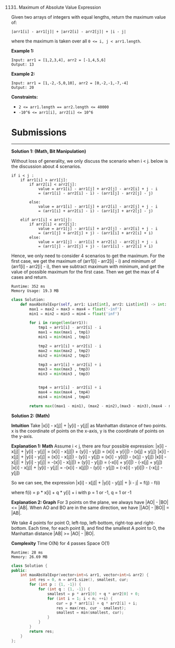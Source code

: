 1131. Maximum of Absolute Value Expression

Given two arrays of integers with equal lengths, return the maximum value of:

`|arr1[i] - arr1[j]| + |arr2[i] - arr2[j]| + |i - j|`

where the maximum is taken over all `0 <= i, j < arr1.length`.

 

**Example 1:**
```
Input: arr1 = [1,2,3,4], arr2 = [-1,4,5,6]
Output: 13
```

**Example 2:**
```
Input: arr1 = [1,-2,-5,0,10], arr2 = [0,-2,-1,-7,-4]
Output: 20
```

**Constraints:**

* `2 <= arr1.length == arr2.length <= 40000`
* `-10^6 <= arr1[i], arr2[i] <= 10^6`

# Submissions
---
**Solution 1: (Math, Bit Manipulation)**

Without loss of generality, we only discuss the scenario when i < j.
below is the discussion about 4 scenarios.
```
if i < j :
    if arr1[i] > arr1[j]:
        if arr2[i] < arr2[j]:
            value = arr1[i] - arr1[j] + arr2[j] - arr2[i] + j - i
            = (arr1[i] - arr2[i] - i) - (arr1[j] - arr2[j] - j)

        else:
            value = arr1[i] - arr1[j] + arr2[i] - arr2[j] + j - i
            = (arr1[i] + arr2[i] - i) - (arr1[j] + arr2[j] - j)

    elif arr1[i] < arr1[j]:
        if arr2[i] < arr2[j]:
            value = arr1[j] - arr1[i] + arr2[j] - arr2[i] + j - i
            = (arr1[j] + arr2[j] + j) - (arr1[i] + arr2[i] + i) 
        else:
            value = arr1[j] - arr1[i] + arr2[i] - arr2[j] + j - i
            = (arr1[j] - arr2[j] + j) - (arr1[i] - arr2[i] + i) 
```
Hence, we only need to consider 4 scenarios to get the maximum.
For the first case, we get the maximum of (arr1[i] - arr2[i] - i) and minimum of (arr1[i] - arr2[i] - i), then we subtract maximum with minimum, and get the value of possible maximum for the first case.
Then we get the max of 4 cases and return.

```
Runtime: 352 ms
Memory Usage: 19.3 MB
```
```python
class Solution:
    def maxAbsValExpr(self, arr1: List[int], arr2: List[int]) -> int:
        max1 = max2 = max3 = max4 = float('-inf')
        min1 = min2 = min3 = min4 = float('inf')

        for i in range(len(arr1)):
            tmp1 = arr1[i] - arr2[i] - i
            max1 = max(max1 , tmp1)
            min1 = min(min1 , tmp1)

            tmp2 = arr1[i] + arr2[i] - i
            max2 = max(max2 , tmp2)
            min2 = min(min2 , tmp2)

            tmp3 = arr1[i] + arr2[i] + i
            max3 = max(max3 , tmp3)
            min3 = min(min3 , tmp3)


            tmp4 = arr1[i] - arr2[i] + i
            max4 = max(max4 , tmp4)
            min4 = min(min4 , tmp4)

        return max((max1 - min1), (max2 - min2),(max3 - min3),(max4 - min4))
```

**Solution 2: (Math)**

__Intuition__
Take |x[i] - x[j]| + |y[i] - y[j]| as Manhattan distance of two points.
x is the coordinate of points on the x-axis,
y is the coordinate of points on the y-axis.


__Explanation 1: Math__
Assume i < j, there are four possible expression:
|x[i] - x[j]| + |y[i] - y[j]| = (x[i] - x[j]|) + (y[i] - y[j]) = (x[i] + y[i]|) - (x[j] + y[j])
|x[i] - x[j]| + |y[i] - y[j]| = (x[i] - x[j]|) - (y[i] - y[j]) = (x[i] - y[i]|) - (x[j] - y[j])
|x[i] - x[j]| + |y[i] - y[j]| = -(x[i] - x[j]|) + (y[i] - y[j]) = (-x[i] + y[i]|) - (-x[j] + y[j])
|x[i] - x[j]| + |y[i] - y[j]| = -(x[i] - x[j]|) - (y[i] - y[j]) = (-x[i] - y[i]|) - (-x[j] - y[j])

So we can see, the expression
|x[i] - x[j]| + |y[i] - y[j]| + |i - j| = f(j) - f(i)

where f(i) = p * x[i] + q * y[i] + i
with p = 1 or -1, q = 1 or -1


__Explanation 2: Graph__
For 3 points on the plane, we always have |AO| - |BO| <= |AB|.
When AO and BO are in the same direction, we have ||AO| - |BO|| = |AB|.

We take 4 points for point O, left-top, left-bottom, right-top and right-bottom.
Each time, for each point B, and find the smallest A point to O,
the Manhattan distance |AB| >= |AO| - |BO|.


__Complexity__
Time O(N) for 4 passes
Space O(1)

```
Runtime: 28 ms
Memory: 26.69 MB 
```
```c++
class Solution {
public:
    int maxAbsValExpr(vector<int>& arr1, vector<int>& arr2) {
        int res = 0, n = arr1.size(), smallest, cur;
        for (int p : {1, -1}) {
            for (int q : {1, -1}) {
                smallest = p * arr1[0] + q * arr2[0] + 0;
                for (int i = 1; i < n; ++i) {
                    cur = p * arr1[i] + q * arr2[i] + i;
                    res = max(res, cur - smallest);
                    smallest = min(smallest, cur);
                }
            }
        }
        return res;
    }
};
```
